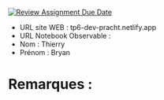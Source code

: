 [![Review Assignment Due Date](https://classroom.github.com/assets/deadline-readme-button-22041afd0340ce965d47ae6ef1cefeee28c7c493a6346c4f15d667ab976d596c.svg)](https://classroom.github.com/a/gSiCmYxP)
- URL site WEB : tp6-dev-pracht.netlify.app
- URL Notebook Observable :
- Nom : Thierry
- Prénom : Bryan

# Remarques :
